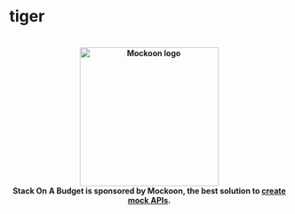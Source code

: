 # tiger

<div style="display:flex;">
    <div><h4 align="center"><a href="https://mockoon.com"><img src="https://mockoon.com/images/logo_white.svg" width="250" alt="Mockoon logo"></a><br>Stack On A Budget is sponsored by Mockoon, the best solution to <a href="https://mockoon.com">create mock APIs</a>.</h4></div>
</div>
